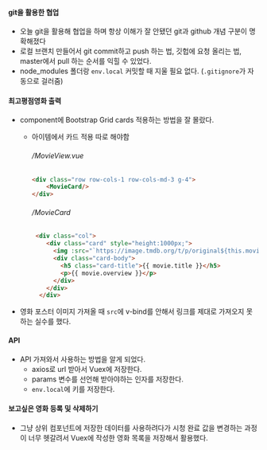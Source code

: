 #### git을 활용한 협업

- 오늘 git을 활용해 협업을 하며 항상 이해가 잘 안됐던 git과 github 개념 구분이 명확해졌다
- 로컬 브랜치 만들어서 git commit하고 push 하는 법, 깃헙에 요청 올리는 법, master에서 pull 하는 순서를 익힐 수 있었다.
- node_modules 폴더랑 `env.local` 커밋할 때 지울 필요 없다. (`.gitignore`가 자동으로 걸러줌)



#### 최고평점영화 출력

- component에 Bootstrap Grid cards 적용하는 방법을 잘 몰랐다.

  - 아이템에서 카드 적용 따로 해야함

    ###### /MovieView.vue

    ```html
    <div class="row row-cols-1 row-cols-md-3 g-4">
    	<MovieCard/>
    </div>
    ```

    ###### /MovieCard

    ```html
     <div class="col">
        <div class="card" style="height:1000px;">
          <img :src="`https://image.tmdb.org/t/p/original${this.movie.poster_path}`" alt="movie img" style="width:auto;">
          <div class="card-body">
            <h5 class="card-title">{{ movie.title }}</h5>
            <p>{{ movie.overview }}</p>
          </div>
        </div>
      </div>
    ```

- 영화 포스터 이미지 가져올 때 `src`에 v-bind를 안해서 링크를 제대로 가져오지 못하는 실수를 했다.

  

#### API

- API 가져와서 사용하는 방법을 알게 되었다.
  - axios로 url 받아서 Vuex에 저장한다.
  - params 변수를 선언해 받아야하는 인자를 저장한다.
  - `env.local`에 키를 저장한다.



#### 보고싶은 영화 등록 및 삭제하기

- 그냥 상위 컴포넌트에 저장한 데이터를 사용하려다가 시청 완료 값을 변경하는 과정이 너무 헷갈려서 Vuex에 작성한 영화 목록을 저장해서 활용했다.



